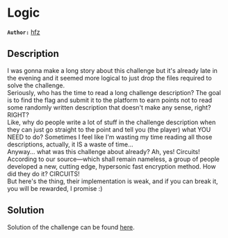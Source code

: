 # Logic

**`Author:`** [hfz](https://github.com/hfz1337)

## Description

I was gonna make a long story about this challenge but it's already late in the
evening and it seemed more logical to just drop the files required to solve the
challenge.  
Seriously, who has the time to read a long challenge description? The goal is to
find the flag and submit it to the platform to earn points not to read some
randomly written description that doesn't make any sense, right?  
RIGHT?  
Like, why do people write a lot of stuff in the challenge description when they
can just go straight to the point and tell you (the player) what YOU NEED to do?
Sometimes I feel like I'm wasting my time reading all those descriptions, actually,
it IS a waste of time...  
Anyway... what was this challenge about already? Ah, yes! Circuits!  
According to our source—which shall remain nameless, a group of people developed a
new, cutting edge, hypersonic fast encryption method. How did they do it? CIRCUITS!  
But here's the thing, their implementation is weak, and if you can break it, you will
be rewarded, I promise :)

## Solution

Solution of the challenge can be found [here](solution/).
